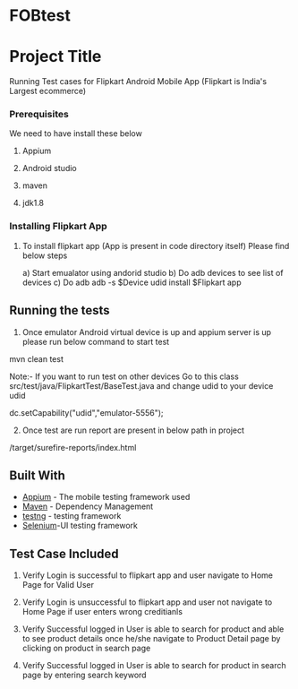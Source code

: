 # FOBtest

# Project Title

Running Test cases for Flipkart Android Mobile App (Flipkart is India's Largest ecommerce)


### Prerequisites

We need to have install these below


1) Appium

2) Android studio

3) maven

4) jdk1.8



### Installing Flipkart App

1) To install flipkart app (App is present in code directory itself) Please find below steps

   a) Start emualator using andorid studio
   b) Do adb devices to see list of devices 
   c) Do adb adb -s $Device udid  install $Flipkart app

  



## Running the tests

1) Once emulator Android virtual device is up and appium server is up please run below command to start test

mvn clean test

Note:- If you want to run test on other devices Go to this class src/test/java/FlipkartTest/BaseTest.java and change udid to your device udid


 dc.setCapability("udid","emulator-5556");



2) Once test are run report are present in below path in project

/target/surefire-reports/index.html






## Built With

* [Appium](http://appium.io/) - The mobile testing framework used
* [Maven](https://maven.apache.org/) - Dependency Management
* [testng](http://testng.org/) - testing framework
* [Selenium](http://www.seleniumhq.org/)-UI testing framework

## Test Case Included


1) Verify Login is successful to flipkart app and user navigate to Home Page for Valid User

2) Verify Login is unsuccessful to flipkart app and user not navigate to Home Page if user enters wrong creditianls

3) Verify Successful logged in User is able to search for product and able to see product details once he/she navigate to Product Detail page by clicking on product in search page

4) Verify Successful logged in User is able to search for  product in search page by entering search keyword
